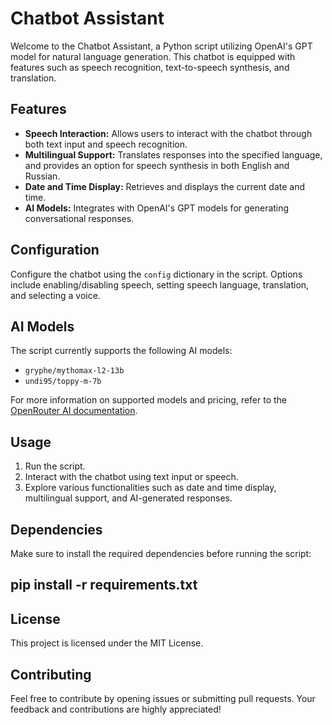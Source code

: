 # Chatbot Assistant

Welcome to the Chatbot Assistant, a Python script utilizing OpenAI's GPT model for natural language generation. This chatbot is equipped with features such as speech recognition, text-to-speech synthesis, and translation.

## Features

- **Speech Interaction:** Allows users to interact with the chatbot through both text input and speech recognition.
- **Multilingual Support:** Translates responses into the specified language, and provides an option for speech synthesis in both English and Russian.
- **Date and Time Display:** Retrieves and displays the current date and time.
- **AI Models:** Integrates with OpenAI's GPT models for generating conversational responses.

## Configuration

Configure the chatbot using the `config` dictionary in the script. Options include enabling/disabling speech, setting speech language, translation, and selecting a voice.

## AI Models

The script currently supports the following AI models:
- `gryphe/mythomax-l2-13b`
- `undi95/toppy-m-7b`

For more information on supported models and pricing, refer to the [OpenRouter AI documentation](https://openrouter.ai/docs#routes).

## Usage

1. Run the script.
2. Interact with the chatbot using text input or speech.
3. Explore various functionalities such as date and time display, multilingual support, and AI-generated responses.

## Dependencies

Make sure to install the required dependencies before running the script:

## pip install -r requirements.txt

## License
This project is licensed under the MIT License.

## Contributing
Feel free to contribute by opening issues or submitting pull requests. Your feedback and contributions are highly appreciated!